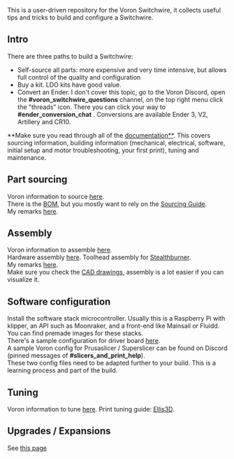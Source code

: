 This is a user-driven repository for the Voron Switchwire, it collects useful tips and tricks to build and configure a Switchwire.

## Intro
There are three paths to build a Switchwire:
* Self-source all parts: more expensive and very time intensive, but allows full control of the quality and configuration
* Buy a kit. LDO kits have good value. 
* Convert an Ender. I don't cover this topic, go to the Voron Discord, open the **#voron_switchwire_questions** channel, on the top right menu click the "threads" icon. There you can click your way to **#ender_conversion_chat** . Conversions are available Ender 3,  V2, Artillery and CR10.

**Make sure you read through all of the [documentation**](https://docs.vorondesign.com/). This covers sourcing information, building information (mechanical, electrical, software, initial setup and motor troubleshooting, your first print),  tuning and maintenance. 

## Part sourcing
Voron information to source [here](https://docs.vorondesign.com/sourcing.html).  
There is the [BOM](https://vorondesign.com/voron_switchwire), but you mostly want to rely on the [Sourcing Guide](https://vorondesign.com/sourcing_guide).  
My remarks [here](https://github.com/thijsdeschildre/switchwire-bonus/blob/main/BOM.md).  

## Assembly
Voron information to assemble [here](https://docs.vorondesign.com/build/).  
Hardware assembly [here](https://github.com/VoronDesign/Voron-Switchwire/raw/master/Manuals/Assembly_Manual_SW.pdf). Toolhead assembly for [Stealthburner](https://github.com/VoronDesign/Voron-Stealthburner/blob/main/Manual/Assembly_Manual_SB.pdf).  
My remarks [here](https://github.com/thijsdeschildre/switchwire-bonus/blob/main/assembly.md).  
Make sure you check the [CAD drawings](https://github.com/VoronDesign/Voron-Switchwire/tree/master/CAD), assembly is a lot easier if you can visualize it.
 
## Software configuration
Install the software stack microcontroller. Usually this is a Raspberry Pi with klipper, an API such as Moonraker, and a  front-end like Mainsail or Fluidd. You can find premade images for these stacks.  
There's a sample configuration for driver board [here](https://github.com/VoronDesign/Voron-Switchwire/tree/master/Firmware).  
A sample Voron config for Prusaslicer /  Superslicer can be found on Discord (pinned messages of **#slicers_and_print_help**).  
These two config files need to be adapted further to your build. This is a learning process and part of the build. 

## Tuning
Voron information to tune [here](https://docs.vorondesign.com/tuning/).
Print tuning guide: [Ellis3D](https://ellis3dp.com/Print-Tuning-Guide/).  

## Upgrades / Expansions
See [this page](https://github.com/thijsdeschildre/switchwire-bonus/blob/main/STL.md)
